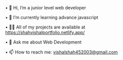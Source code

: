• 👋 Hi, I’m a junior level web developer 

• 🌱 I’m currently learning advance javascript

• 👨‍💻 All of my projects are available at https://shahvishalportfolio.netlify.app/

• 💬 Ask me about Web Development

• 📫 How to reach me: vishalshah452003@gmail.com


<!---
Vishalshah007/Vishalshah007 is a ✨ special ✨ repository because its `README.md` (this file) appears on your GitHub profile.
You can click the Preview link to take a look at your changes.
--->
